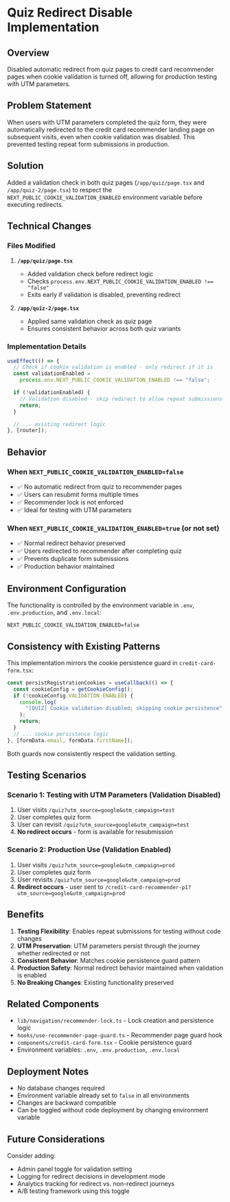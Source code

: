 # Quiz Redirect Disable Implementation

## Overview

Disabled automatic redirect from quiz pages to credit card recommender pages when cookie validation is turned off, allowing for production testing with UTM parameters.

## Problem Statement

When users with UTM parameters completed the quiz form, they were automatically redirected to the credit card recommender landing page on subsequent visits, even when cookie validation was disabled. This prevented testing repeat form submissions in production.

## Solution

Added a validation check in both quiz pages (`/app/quiz/page.tsx` and `/app/quiz-2/page.tsx`) to respect the `NEXT_PUBLIC_COOKIE_VALIDATION_ENABLED` environment variable before executing redirects.

## Technical Changes

### Files Modified

1. **`/app/quiz/page.tsx`**
   - Added validation check before redirect logic
   - Checks `process.env.NEXT_PUBLIC_COOKIE_VALIDATION_ENABLED !== "false"`
   - Exits early if validation is disabled, preventing redirect

2. **`/app/quiz-2/page.tsx`**
   - Applied same validation check as quiz page
   - Ensures consistent behavior across both quiz variants

### Implementation Details

```typescript
useEffect(() => {
  // Check if cookie validation is enabled - only redirect if it is
  const validationEnabled =
    process.env.NEXT_PUBLIC_COOKIE_VALIDATION_ENABLED !== "false";

  if (!validationEnabled) {
    // Validation disabled - skip redirect to allow repeat submissions
    return;
  }

  // ... existing redirect logic
}, [router]);
```

## Behavior

### When `NEXT_PUBLIC_COOKIE_VALIDATION_ENABLED=false`

- ✅ No automatic redirect from quiz to recommender pages
- ✅ Users can resubmit forms multiple times
- ✅ Recommender lock is not enforced
- ✅ Ideal for testing with UTM parameters

### When `NEXT_PUBLIC_COOKIE_VALIDATION_ENABLED=true` (or not set)

- ✅ Normal redirect behavior preserved
- ✅ Users redirected to recommender after completing quiz
- ✅ Prevents duplicate form submissions
- ✅ Production behavior maintained

## Environment Configuration

The functionality is controlled by the environment variable in `.env`, `.env.production`, and `.env.local`:

```env
NEXT_PUBLIC_COOKIE_VALIDATION_ENABLED=false
```

## Consistency with Existing Patterns

This implementation mirrors the cookie persistence guard in `credit-card-form.tsx`:

```typescript
const persistRegistrationCookies = useCallback(() => {
  const cookieConfig = getCookieConfig();
  if (!cookieConfig.VALIDATION_ENABLED) {
    console.log(
      "[QUIZ] Cookie validation disabled; skipping cookie persistence",
    );
    return;
  }
  // ... cookie persistence logic
}, [formData.email, formData.firstName]);
```

Both guards now consistently respect the validation setting.

## Testing Scenarios

### Scenario 1: Testing with UTM Parameters (Validation Disabled)

1. User visits `/quiz?utm_source=google&utm_campaign=test`
2. User completes quiz form
3. User can revisit `/quiz?utm_source=google&utm_campaign=test`
4. **No redirect occurs** - form is available for resubmission

### Scenario 2: Production Use (Validation Enabled)

1. User visits `/quiz?utm_source=google&utm_campaign=prod`
2. User completes quiz form
3. User revisits `/quiz?utm_source=google&utm_campaign=prod`
4. **Redirect occurs** - user sent to `/credit-card-recommender-p1?utm_source=google&utm_campaign=prod`

## Benefits

1. **Testing Flexibility**: Enables repeat submissions for testing without code changes
2. **UTM Preservation**: UTM parameters persist through the journey whether redirected or not
3. **Consistent Behavior**: Matches cookie persistence guard pattern
4. **Production Safety**: Normal redirect behavior maintained when validation is enabled
5. **No Breaking Changes**: Existing functionality preserved

## Related Components

- `lib/navigation/recommender-lock.ts` - Lock creation and persistence logic
- `hooks/use-recommender-page-guard.ts` - Recommender page guard hook
- `components/credit-card-form.tsx` - Cookie persistence guard
- Environment variables: `.env`, `.env.production`, `.env.local`

## Deployment Notes

- No database changes required
- Environment variable already set to `false` in all environments
- Changes are backward compatible
- Can be toggled without code deployment by changing environment variable

## Future Considerations

Consider adding:

- Admin panel toggle for validation setting
- Logging for redirect decisions in development mode
- Analytics tracking for redirect vs. non-redirect journeys
- A/B testing framework using this toggle
